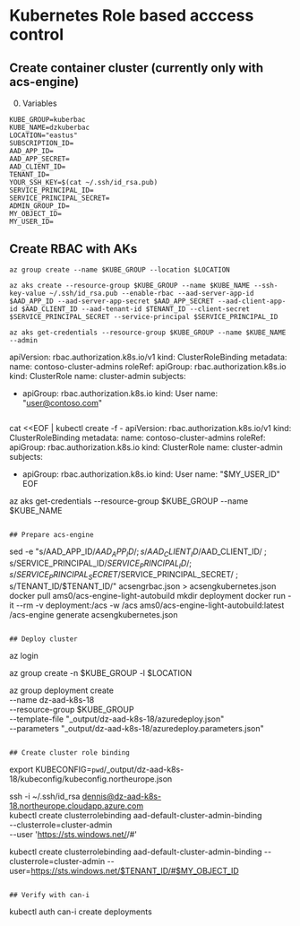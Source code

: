 # Kubernetes Role based acccess control
## Create container cluster (currently only with acs-engine)

0. Variables
```
KUBE_GROUP=kuberbac
KUBE_NAME=dzkuberbac
LOCATION="eastus"
SUBSCRIPTION_ID=
AAD_APP_ID=
AAD_APP_SECRET=
AAD_CLIENT_ID=
TENANT_ID=
YOUR_SSH_KEY=$(cat ~/.ssh/id_rsa.pub)
SERVICE_PRINCIPAL_ID=
SERVICE_PRINCIPAL_SECRET=
ADMIN_GROUP_ID=
MY_OBJECT_ID=
MY_USER_ID=
```

## Create RBAC with AKs
```
az group create --name $KUBE_GROUP --location $LOCATION

az aks create --resource-group $KUBE_GROUP --name $KUBE_NAME --ssh-key-value ~/.ssh/id_rsa.pub --enable-rbac --aad-server-app-id $AAD_APP_ID --aad-server-app-secret $AAD_APP_SECRET --aad-client-app-id $AAD_CLIENT_ID --aad-tenant-id $TENANT_ID --client-secret $SERVICE_PRINCIPAL_SECRET --service-principal $SERVICE_PRINCIPAL_ID

az aks get-credentials --resource-group $KUBE_GROUP --name $KUBE_NAME --admin

```
apiVersion: rbac.authorization.k8s.io/v1
kind: ClusterRoleBinding
metadata:
  name: contoso-cluster-admins
roleRef:
  apiGroup: rbac.authorization.k8s.io
  kind: ClusterRole
  name: cluster-admin
subjects:
- apiGroup: rbac.authorization.k8s.io
  kind: User
  name: "user@contoso.com"
```

```
cat <<EOF | kubectl create -f -
apiVersion: rbac.authorization.k8s.io/v1
kind: ClusterRoleBinding
metadata:
  name: contoso-cluster-admins
roleRef:
  apiGroup: rbac.authorization.k8s.io
  kind: ClusterRole
  name: cluster-admin
subjects:
- apiGroup: rbac.authorization.k8s.io
  kind: User
  name: "$MY_USER_ID"
EOF

az aks get-credentials --resource-group $KUBE_GROUP --name $KUBE_NAME


```

## Prepare acs-engine

```
sed -e "s/AAD_APP_ID/$AAD_APP_ID/ ; s/AAD_CLIENT_ID/$AAD_CLIENT_ID/ ; s/SERVICE_PRINCIPAL_ID/$SERVICE_PRINCIPAL_ID/ ; s/SERVICE_PRINCIPAL_SECRET/$SERVICE_PRINCIPAL_SECRET/ ; s/TENANT_ID/$TENANT_ID/" acsengrbac.json > acsengkubernetes.json
docker pull ams0/acs-engine-light-autobuild
mkdir deployment
docker run -it --rm -v deployment:/acs -w /acs ams0/acs-engine-light-autobuild:latest /acs-engine generate acsengkubernetes.json
```

## Deploy cluster

```
az login

az group create -n $KUBE_GROUP -l $LOCATION

az group deployment create \
    --name dz-aad-k8s-18 \
    --resource-group $KUBE_GROUP \
    --template-file "_output/dz-aad-k8s-18/azuredeploy.json" \
    --parameters "_output/dz-aad-k8s-18/azuredeploy.parameters.json"
```

## Create cluster role binding

```
export KUBECONFIG=`pwd`/_output/dz-aad-k8s-18/kubeconfig/kubeconfig.northeurope.json

ssh -i ~/.ssh/id_rsa dennis@dz-aad-k8s-18.northeurope.cloudapp.azure.com \
    kubectl create clusterrolebinding aad-default-cluster-admin-binding \
        --clusterrole=cluster-admin \
        --user 'https://sts.windows.net/<tenant-id>/#<user-id>'

kubectl create clusterrolebinding aad-default-cluster-admin-binding --clusterrole=cluster-admin --user=https://sts.windows.net/$TENANT_ID/#$MY_OBJECT_ID
```

## Verify with can-i
```
kubectl auth can-i create deployments 
```
